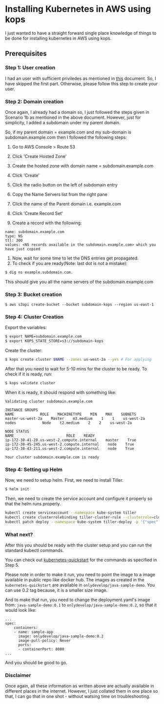 # Installing Kubernetes in AWS using kops

I just wanted to have a straight forward single place knowledge of things to be done for installing kubernetes in AWS using kops.

## Prerequisites

### Step 1: User creation
I had an user with sufficient priviledes as mentioned in [this](https://github.com/kubernetes/kops/blob/master/docs/aws.md) document. So, I have skipped the first part. Otherwise, please follow this step to create your user.

### Step 2: Domain creation

Once again, I already had a domain so, I just followed the steps given in Scenario 1b as mentioned in the above document. However, just for simplicity, I added a subdomain under my parent domain.

So, if my parent domain = example.com and my sub-domain is subdomain.example.com then I followed the following steps:

1. Go to AWS Console > Route 53
2. Click 'Create Hosted Zone'
3. Create the hosted zone with domain name = subdomain.example.com
4. Click 'Create'

5. Click the radio button on the left of subdomain entry
6. Copy the Name Servers list from the right pane
7. Click the name of the Parent domain i.e. example.com
8. Click 'Create Record Set'
9. Create a record with the following:

```
name: subdomain.example.com
type: NS
ttl: 300
values: <NS records available in the subdomain.example.com> which you have just copied
```

1. Now, wait for some time to let the DNS entries get propagated.
2. To check if you are ready(Note: last dot is not a mistake):

```bash
$ dig ns example.subdomain.com.
```
This should give you all the name servers of the subdomain.example.com

### Step 3: Bucket creation

```
$ aws s3api create-bucket --bucket subdomain-kops --region us-east-1
```

### Step 4: Cluster Creation

Export the variables:

```bash
$ export NAME=subdomain.example.com
$ export KOPS_STATE_STORE=s3://subdomain-kops
```

Create the cluster:

```bash
$ kops create cluster $NAME --zones us-west-2a --yes # For applying
```

After that you need to wait for 5-10 mins for the cluster to be ready. To check if it is ready, run:

```bash
$ kops validate cluster
```
When it is ready, it should respond with something like:

```
Validating cluster subdomain.example.com

INSTANCE GROUPS
NAME            ROLE    MACHINETYPE    MIN    MAX    SUBNETS
master-us-west-2a    Master    m3.medium    1    1    us-west-2a
nodes            Node    t2.medium    2    2    us-west-2a

NODE STATUS
NAME                        ROLE    READY
ip-172-30-41-28.us-west-2.compute.internal    master    True
ip-172-30-45-245.us-west-2.compute.internal    node    True
ip-172-30-43-211.us-west-2.compute.internal    node    True

Your cluster subdomain.example.com is ready
```

### Step 4: Setting up Helm

Now, we need to setup helm. First, we need to install Tiller.

```bash
$ helm init
```

Then, we need to create the service account and configure it properly so that the helm runs properly.

```bash
kubectl create serviceaccount --namespace kube-system tiller
kubectl create clusterrolebinding tiller-cluster-rule --clusterrole=cluster-admin --serviceaccount=kube-system:tiller
kubectl patch deploy --namespace kube-system tiller-deploy -p '{"spec":{"template":{"spec":{"serviceAccount":"tiller"}}}}'
```

### What next?

After this you should be ready with the cluster setup and you can run the standard kubectl commands.

You can check out [kubernetes-quickstart](https://github.com/onlydevelop/kubernetes-quickstart) for the commands as specified in Step 5.

Please note in order to make it run, you need to point the image to a image available in public repo like docker hub. The images as created in the `kubernetes-quickstart` are available in `onlydevelop/java-sample-demo`. You can use 0.2 tag because, it is a smaller size image.

And to make that run, you need to change the deployment.yaml's image from: `java-sample-demo:0.1` to `onlydevelop/java-sample-demo:0.2`, so that it would look like:

```
...
spec:
    containers:
    - name: sample-app
      image: onlydevelop/java-sample-demo:0.2
      image-pull-policy: Never
      ports:
      - containerPort: 8080
...
```
And you should be good to go.

### Disclaimer

Once again, all these information as written above are actually available in different places in the internet. However, I just collated them in one place so that, I can go that in one shot - without watsing time on troubleshooting.

